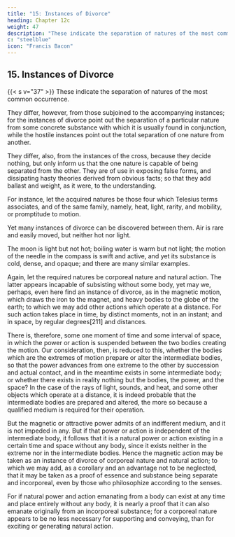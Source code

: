 ```yaml
---
title: "15: Instances of Divorce"
heading: Chapter 12c
weight: 47
description: "These indicate the separation of natures of the most common occurrence."
c: "steelblue"
icon: "Francis Bacon"
---
```



## 15. Instances of Divorce

{{< s v="37" >}} These indicate the separation of natures of the most common occurrence.

They differ, however, from those subjoined to the accompanying instances; for the instances of divorce point out the separation of a particular nature from some concrete substance with which it is usually found in conjunction, while the hostile instances point out the total separation of one nature from another. 

They differ, also, from the instances of the cross, because they decide nothing, but only inform us that the one nature is capable of being separated from the other. They are of use in exposing false forms, and dissipating hasty theories derived from obvious facts; so that they add ballast and weight, as it were, to the understanding.

For instance, let the acquired natures be those four which Telesius terms associates, and of the same family, namely, heat, light, rarity, and mobility, or promptitude to motion.

Yet many instances of divorce can be discovered between them. Air is rare and easily moved, but neither hot nor light.

The moon is light but not hot; boiling water is warm but not light; the motion of the needle in the compass is swift and active, and yet its substance is cold, dense, and opaque; and there are many similar examples.

Again, let the required natures be corporeal nature and natural action. The latter appears incapable of subsisting without some body, yet may we, perhaps, even here find an instance of divorce, as in the magnetic motion, which draws the iron to the magnet, and heavy bodies to the globe of the earth; to which we may add other actions which operate at a distance. For such action takes place in time, by distinct moments, not in an instant; and in space, by regular degrees[211] and distances. 

There is, therefore, some one moment of time and some interval of space, in which the power or action is suspended between the two bodies creating the motion. Our consideration, then, is reduced to this, whether the bodies which are the extremes of motion prepare or alter the intermediate bodies, so that the power advances from one extreme to the other by succession and actual contact, and in the meantime exists in some intermediate body; or whether there exists in reality nothing but the bodies, the power, and the space? In the case of the rays of light, sounds, and heat, and some other objects which operate at a distance, it is indeed probable that the intermediate bodies are prepared and altered, the more so because a qualified medium is required for their operation. 

But the magnetic or attractive power admits of an indifferent medium, and it is not impeded in any. But if that power or action is independent of the intermediate body, it follows that it is a natural power or action existing in a certain time and space without any body, since it exists neither in the extreme nor in the intermediate bodies. Hence the magnetic action may be taken as an instance of divorce of corporeal nature and natural action; to which we may add, as a corollary and an advantage not to be neglected, that it may be taken as a proof of essence and substance being separate and incorporeal, even by those who philosophize according to the senses. 

For if natural power and action emanating from a body can exist at any time and place entirely without any body, it is nearly a proof that it can also emanate originally from an incorporeal substance; for a corporeal nature appears to be no less necessary for supporting and conveying, than for exciting or generating natural action.
